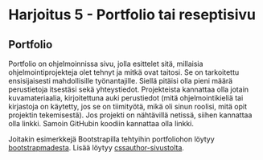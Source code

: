 # Harjoitus 5 - Portfolio tai reseptisivu

## Portfolio

Portfolio on ohjelmoinnissa sivu, jolla esittelet sitä, millaisia ohjelmointiprojekteja olet tehnyt ja mitkä ovat taitosi. Se on tarkoitettu ensisijaisesti mahdollisille työnantajille. Siellä pitäisi olla pieni määrä perustietoja itsestäsi sekä yhteystiedot. Projekteista kannattaa olla jotain kuvamateriaalia, kirjoitettuna auki perustiedot (mitä ohjelmointikieliä tai kirjastoja on käytetty, jos se on tiimityötä, mikä oli sinun roolisi, mitä opit projektin tekemisestä). Jos projekti on nähtävillä netissä, siihen kannattaa olla linkki. Samoin GitHubin koodiin kannattaa olla linkki.

Joitakin esimerkkejä Bootstrapilla tehtyihin portfoliohon löytyy [bootstrapmadesta](https://bootstrapmade.com/bootstrap-portfolio-templates/)<base target="_blank">.
Lisää löytyy [cssauthor-sivustolta](https://cssauthor.com/free-bootstrap-portfolio-templates/)<base target="_blank">. 


